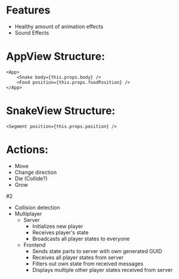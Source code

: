 # Features
- Healthy amount of animation effects
- Sound Effects

# AppView Structure:
```
<App>
    <Snake body={this.props.body} />
    <Food position={this.props.foodPosition} />
</App>
```

# SnakeView Structure:
```
<Segment position={this.props.position} />
```

# Actions:
- Move
- Change direction
- Die (Collide?)
- Grow



#2
- Collision detection
- Multiplayer
    - Server
        - Initializes new player
        - Receives player's state
        - Broadcasts all player states to everyone
    - Frontend
        - Sends state parts to server with own generated GUID
        - Receives all player states from server
        - Filters out own state from received messages
        - Displays multiple other player states received from server









